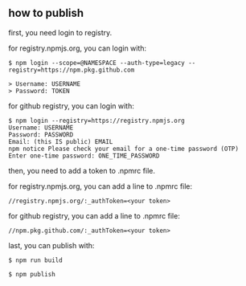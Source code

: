 ## how to publish

first, you need login to registry.

for registry.npmjs.org, you can login with:

```
$ npm login --scope=@NAMESPACE --auth-type=legacy --registry=https://npm.pkg.github.com

> Username: USERNAME
> Password: TOKEN
```

for github registry, you can login with:

```
$ npm login --registry=https://registry.npmjs.org
Username: USERNAME
Password: PASSWORD
Email: (this IS public) EMAIL
npm notice Please check your email for a one-time password (OTP)
Enter one-time password: ONE_TIME_PASSWORD
```

then, you need to add a token to .npmrc file.

for registry.npmjs.org, you can add a line to .npmrc file:

```
//registry.npmjs.org/:_authToken=<your token>
```

for github registry, you can add a line to .npmrc file:

```
//npm.pkg.github.com/:_authToken=<your token>
```

last, you can publish with:

```
$ npm run build

$ npm publish
```
